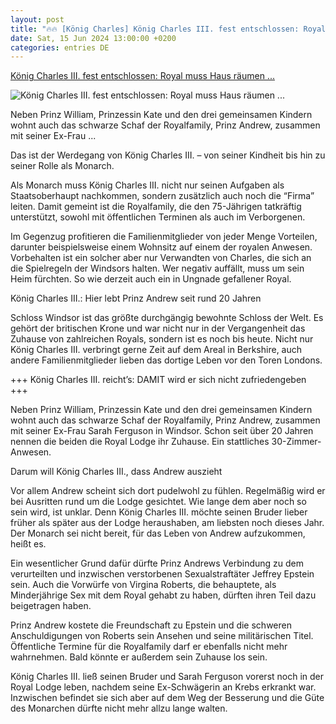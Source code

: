 ```yaml
---
layout: post
title: "🔥🔥 [König Charles] König Charles III. fest entschlossen: Royal muss Haus räumen ..."
date: Sat, 15 Jun 2024 13:00:00 +0200
categories: entries DE
---
```

[König Charles III. fest entschlossen: Royal muss Haus räumen ...](https://www.schlager.de/news/koenig-charles-prinz-andrew-royal-lodge-windsor-sarah-ferguson-a/257706/)

![König Charles III. fest entschlossen: Royal muss Haus räumen ...](https://static.schlager.de/uploads/2024/06/www.schlager.de-imago0374360082h-e1718360182827.jpg)

Neben Prinz William, Prinzessin Kate und den drei gemeinsamen Kindern wohnt auch das schwarze Schaf der Royalfamily, Prinz Andrew, zusammen mit seiner Ex-Frau ...

Das ist der Werdegang von König Charles III. – von seiner Kindheit bis hin zu seiner Rolle als Monarch.

Als Monarch muss König Charles III. nicht nur seinen Aufgaben als Staatsoberhaupt nachkommen, sondern zusätzlich auch noch die “Firma” leiten. Damit gemeint ist die Royalfamily, die den 75-Jährigen tatkräftig unterstützt, sowohl mit öffentlichen Terminen als auch im Verborgenen.

Im Gegenzug profitieren die Familienmitglieder von jeder Menge Vorteilen, darunter beispielsweise einem Wohnsitz auf einem der royalen Anwesen. Vorbehalten ist ein solcher aber nur Verwandten von Charles, die sich an die Spielregeln der Windsors halten. Wer negativ auffällt, muss um sein Heim fürchten. So wie derzeit auch ein in Ungnade gefallener Royal.

König Charles III.: Hier lebt Prinz Andrew seit rund 20 Jahren

Schloss Windsor ist das größte durchgängig bewohnte Schloss der Welt. Es gehört der britischen Krone und war nicht nur in der Vergangenheit das Zuhause von zahlreichen Royals, sondern ist es noch bis heute. Nicht nur König Charles III. verbringt gerne Zeit auf dem Areal in Berkshire, auch andere Familienmitglieder lieben das dortige Leben vor den Toren Londons.

+++ König Charles III. reicht’s: DAMIT wird er sich nicht zufriedengeben +++

Neben Prinz William, Prinzessin Kate und den drei gemeinsamen Kindern wohnt auch das schwarze Schaf der Royalfamily, Prinz Andrew, zusammen mit seiner Ex-Frau Sarah Ferguson in Windsor. Schon seit über 20 Jahren nennen die beiden die Royal Lodge ihr Zuhause. Ein stattliches 30-Zimmer-Anwesen.

Darum will König Charles III., dass Andrew auszieht

Vor allem Andrew scheint sich dort pudelwohl zu fühlen. Regelmäßig wird er bei Ausritten rund um die Lodge gesichtet. Wie lange dem aber noch so sein wird, ist unklar. Denn König Charles III. möchte seinen Bruder lieber früher als später aus der Lodge heraushaben, am liebsten noch dieses Jahr. Der Monarch sei nicht bereit, für das Leben von Andrew aufzukommen, heißt es.

Ein wesentlicher Grund dafür dürfte Prinz Andrews Verbindung zu dem verurteilten und inzwischen verstorbenen Sexualstraftäter Jeffrey Epstein sein. Auch die Vorwürfe von Virgina Roberts, die behauptete, als Minderjährige Sex mit dem Royal gehabt zu haben, dürften ihren Teil dazu beigetragen haben.

Prinz Andrew kostete die Freundschaft zu Epstein und die schweren Anschuldigungen von Roberts sein Ansehen und seine militärischen Titel. Öffentliche Termine für die Royalfamily darf er ebenfalls nicht mehr wahrnehmen. Bald könnte er außerdem sein Zuhause los sein.

König Charles III. ließ seinen Bruder und Sarah Ferguson vorerst noch in der Royal Lodge leben, nachdem seine Ex-Schwägerin an Krebs erkrankt war. Inzwischen befindet sie sich aber auf dem Weg der Besserung und die Güte des Monarchen dürfte nicht mehr allzu lange walten.

